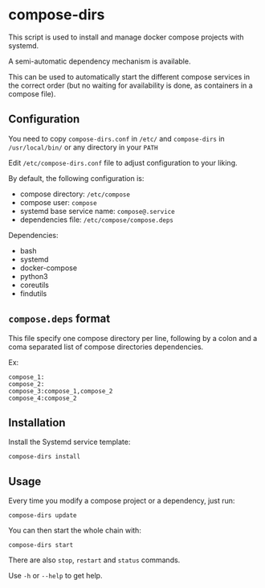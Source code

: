 compose-dirs
============

This script is used to install and manage docker compose projects with systemd.

A semi-automatic dependency mechanism is available.

This can be used to automatically start the different compose services in the correct order (but no waiting for availability is done, as containers in a compose file).

Configuration
-------------

You need to copy `compose-dirs.conf` in `/etc/` and `compose-dirs` in `/usr/local/bin/` or any directory in your `PATH`

Edit `/etc/compose-dirs.conf` file to adjust configuration to your liking.

By default, the following configuration is:
* compose directory: `/etc/compose`
* compose user: `compose`
* systemd base service name: `compose@.service`
* dependencies file: `/etc/compose/compose.deps`

Dependencies:
* bash
* systemd
* docker-compose
* python3
* coreutils
* findutils

`compose.deps` format
---------------------

This file specify one compose directory per line, following by a colon and a coma separated list of compose directories dependencies.

Ex:
```
compose_1:
compose_2:
compose_3:compose_1,compose_2
compose_4:compose_2
```

Installation
------------

Install the Systemd service template:
```
compose-dirs install
```

Usage
-----

Every time you modify a compose project or a dependency, just run:
```
compose-dirs update
```

You can then start the whole chain with:
```
compose-dirs start
```

There are also `stop`, `restart` and `status` commands.

Use `-h` or `--help` to get help.
